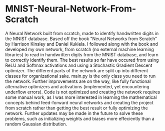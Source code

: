 # MNIST-Neural-Network-From-Scratch
A Neural Network built from scratch, made to identify handwritten digits in the MNIST database. Based off the book "Neural Networks from Scratch" by Harrison Kinsley and Daniel Kukiela. I followed along with the book and developed my own network, from scratch (no external machine learning libraries) to read in handwritten digits from the MNIST database, and learn to correctly identify them. The best results so far have occured from using ReLU and Softmax activations and using a Stochastic Gradient Descent optimizer. The different parts of the network are split up into different classes for organizational sake. main.py is the only class you need to run the network. Further improvements are on the way, like fully functional alternative optimizers and activations (implemented, yet encountering underflow errors). Code is not optimized and creating the network requires some manual work, as I was more interested in learning the mathematical concepts behind feed-forward neural networks and creating the project from scratch rather than getting the best result or fully optimizing the network. Further updates may be made in the future to solve these problems, such as initializing weights and biases more effeciently than a random Gaussian distribution. 
